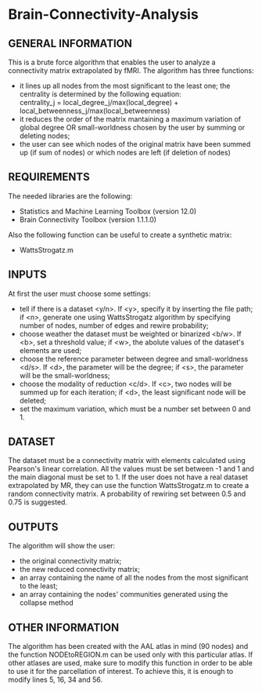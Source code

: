 # Brain-Connectivity-Analysis

## GENERAL INFORMATION
This is a brute force algorithm that enables the user to analyze a connectivity matrix extrapolated by fMRI.
The algorithm has three functions:
* it lines up all nodes from the most significant to the least one; the centrality is determined by the following equation:       
  centrality_j = local_degree_j/max(local_degree) + local_betweenness_j/max(local_betweenness)
* it reduces the order of the matrix mantaining a maximum variation of global degree OR small-worldness chosen by the user by summing or deleting nodes;
* the user can see which nodes of the original matrix have been summed up (if sum of nodes) or which nodes are left (if deletion of nodes)

## REQUIREMENTS
The needed libraries are the following:

* Statistics and Machine Learning Toolbox (version 12.0)
* Brain Connectivity Toolbox (version 1.1.1.0)

Also the following function can be useful to create a synthetic matrix:
* WattsStrogatz.m

## INPUTS
At first the user must choose some settings:
* tell if there is a dataset <y/n>. If <y\>, specify it by inserting the file path; if <n\>, generate one using WattsStrogatz algorithm by specifying number of nodes, number of edges and rewire probability;
* choose weather the dataset must be weighted or binarized <b/w>. If <b\>, set a threshold value; if <w\>, the abolute values of the dataset's elements are used;
* choose the reference parameter between degree and small-worldness <d/s>. If <d\>, the parameter will be the degree; if <s\>, the parameter will be the small-worldness;
* choose the modality of reduction <c/d>. If <c\>, two nodes will be summed up for each iteration; if <d\>, the least significant node will be deleted;
* set the maximum variation, which must be a number set between 0 and 1.

## DATASET
The dataset must be a connectivity matrix with elements calculated using Pearson's linear correlation. All the values must be set between -1 and 1 and the main diagonal must be set to 1.
If the user does not have a real dataset extrapolated by MR, they can use the function WattsStrogatz.m to create a random connectivity matrix. A probability of rewiring set between 0.5 and 0.75 is suggested.

## OUTPUTS
The algorithm will show the user:
* the original connectivity matrix;
* the new reduced connectivity matrix;
* an array containing the name of all the nodes from the most significant to the least;
* an array containing the nodes' communities generated using the collapse method

## OTHER INFORMATION
The algorithm has been created with the AAL atlas in mind (90 nodes) and the function NODEtoREGION.m can be used only with this particular atlas. If other atlases are used, make sure to modify this function in order to be able to use it for the parcellation of interest. To achieve this, it is enough to modify lines 5, 16, 34 and 56.
